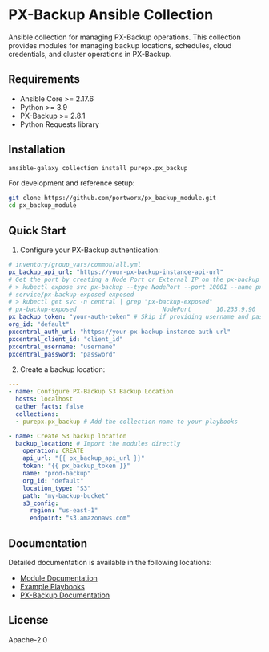 # PX-Backup Ansible Collection

Ansible collection for managing PX-Backup operations. This collection provides modules for managing backup locations, schedules, cloud credentials, and cluster operations in PX-Backup.

## Requirements

- Ansible Core >= 2.17.6
- Python >= 3.9
- PX-Backup >= 2.8.1
- Python Requests library

## Installation

```bash
ansible-galaxy collection install purepx.px_backup
```

For development and reference setup:
```bash
git clone https://github.com/portworx/px_backup_module.git
cd px_backup_module
```


## Quick Start

1. Configure your PX-Backup authentication:
```yaml
# inventory/group_vars/common/all.yml
px_backup_api_url: "https://your-px-backup-instance-api-url"
# Get the port by creating a Node Port or External IP on the px-backup service
# > kubectl expose svc px-backup --type NodePort --port 10001 --name px-backup-exposed -n central
# service/px-backup-exposed exposed
# > kubectl get svc -n central | grep "px-backup-exposed"
# px-backup-exposed                        NodePort       10.233.9.90     <none>        10001:32218/TCP
px_backup_token: "your-auth-token" # Skip if providing username and password
org_id: "default"
pxcentral_auth_url: "https://your-px-backup-instance-auth-url"
pxcentral_client_id: "client_id"
pxcentral_username: "username"
pxcentral_password: "password"
```

2. Create a backup location:
```yaml
---
- name: Configure PX-Backup S3 Backup Location
  hosts: localhost
  gather_facts: false
  collections:
  - purepx.px_backup # Add the collection name to your playbooks

- name: Create S3 backup location
  backup_location: # Import the modules directly
    operation: CREATE
    api_url: "{{ px_backup_api_url }}"
    token: "{{ px_backup_token }}"
    name: "prod-backup"
    org_id: "default"
    location_type: "S3"
    path: "my-backup-bucket"
    s3_config:
      region: "us-east-1"
      endpoint: "s3.amazonaws.com"
```

## Documentation

Detailed documentation is available in the following locations:
- [Module Documentation](ansible-collection/docs/README.md)
- [Example Playbooks](ansible-collection/examples/)
- [PX-Backup Documentation](https://docs.portworx.com/portworx-backup-on-prem)

## License

Apache-2.0